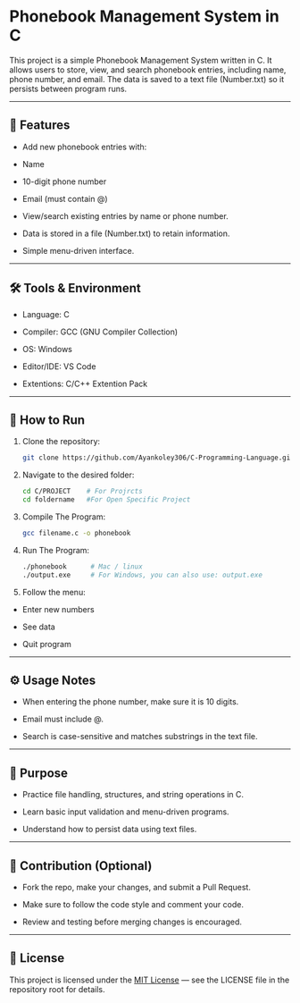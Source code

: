 # Phonebook Management System in C

This project is a simple Phonebook Management System written in C.
It allows users to store, view, and search phonebook entries, including name, phone number, and email. The data is saved to a text file (Number.txt) so it persists between program runs.

---
## 📂 Features

 - Add new phonebook entries with:

 - Name

 - 10-digit phone number

 - Email (must contain @)

 - View/search existing entries by name or phone number.

 - Data is stored in a file (Number.txt) to retain information.

 - Simple menu-driven interface.

---

## 🛠 Tools & Environment

 - Language: C

 - Compiler: GCC (GNU Compiler Collection)

 - OS: Windows

 - Editor/IDE: VS Code

 - Extentions: C/C++ Extention Pack

 ---
 ## 🚀 How to Run

1. Clone the repository:

   ```bash
   git clone https://github.com/Ayankoley306/C-Programming-Language.git
2. Navigate to the desired folder:

    ```bash
    cd C/PROJECT    # For Projrcts
    cd foldername   #For Open Specific Project
3. Compile The Program:

    ```bash
    gcc filename.c -o phonebook
4. Run The Program:

    ```bash
    ./phonebook      # Mac / linux
    ./output.exe     # For Windows, you can also use: output.exe
5. Follow the menu:

 - Enter new numbers

 - See data

 - Quit program

 ---

## ⚙️ Usage Notes

 - When entering the phone number, make sure it is 10 digits.

 - Email must include @.

 - Search is case-sensitive and matches substrings in the text file.

 ---

## 🎯 Purpose

 - Practice file handling, structures, and string operations in C.

 - Learn basic input validation and menu-driven programs.

 - Understand how to persist data using text files.

 ---

## 🤝 Contribution (Optional)

 - Fork the repo, make your changes, and submit a Pull Request.

 - Make sure to follow the code style and comment your code.

 - Review and testing before merging changes is encouraged.

 ---

 ## 📄 License

This project is licensed under the [MIT License](../LICENSE) — see the LICENSE file in the repository root for details.


